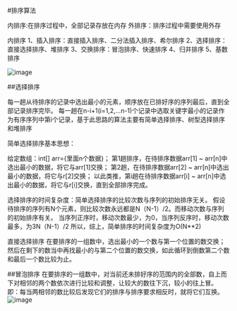 #排序算法

内排序:在排序过程中，全部记录存放在内存
外排序：排序过程中需要使用外存

内排序
1、插入排序：直接插入排序、二分法插入排序、希尔排序
2、选择排序：直接选择排序、堆排序
3、交换排序：冒泡排序、快速排序
4、归并排序
5、基数排序

![image](https://user-images.githubusercontent.com/30895025/207545506-93f14fde-bd45-4731-99e0-4727bac1a790.png)

##选择排序

每一趟从待排序的记录中选出最小的元素，顺序放在已排好序的序列最后，直到全部记录排序完毕。
每一趟在n-i+1(i=1,2,...n-1)个记录中选取关键字最小的记录作为有序序列中第i个记录，基于此思路的算法主要有简单选择排序、树型选择排序和堆排序

简单选择排序基本思想：

给定数组：int[] arr={里面n个数据}；
第1趟排序，在待排序数据arr[1] ~ arr[n]中选出最小的数据，将它与arr[1]交换；
第2趟，在待排序数据arr[2] ~ arr[n]中选出最小的数据，将它与r[2]交换；
以此类推，第i趟在待排序数据arr[i] ~ arr[n]中选出最小的数据，将它与r[i]交换，直到全部排序完成。

选择排序的时间复杂度：简单选择排序的比较次数与序列的初始排序无关。
假设待排序的序列有N个元素，则比较次数永远都是N（N-1）/2。而移动次数与序列的初始排序有关。
当序列正序时，移动次数最少，为0，当序列反序时，移动次数最多，为3N（N-1）/2
所以，综上，简单排序的时间复杂度为O(N**2)

直接选择排序
在要排序的一组数中，选出最小的一个数与第一个位置的数交换；
然后在剩下的数当中再找最小的与第二个位置的数交换，如此循环到倒数第二个数和最后一个数比较为止。


##冒泡排序
在要排序的一组数中，对当前还未排好序的范围内的全部数，自上而下对相邻的两个数依次进行比较和调整，让较大的数往下沉，较小的往上冒。
即：每当两相邻的数比较后发现它们的排序与排序要求相反时，就将它们互换。
![image](https://user-images.githubusercontent.com/30895025/207590479-9f1bcb4a-513c-476e-a23c-8370863ddbf1.png)
